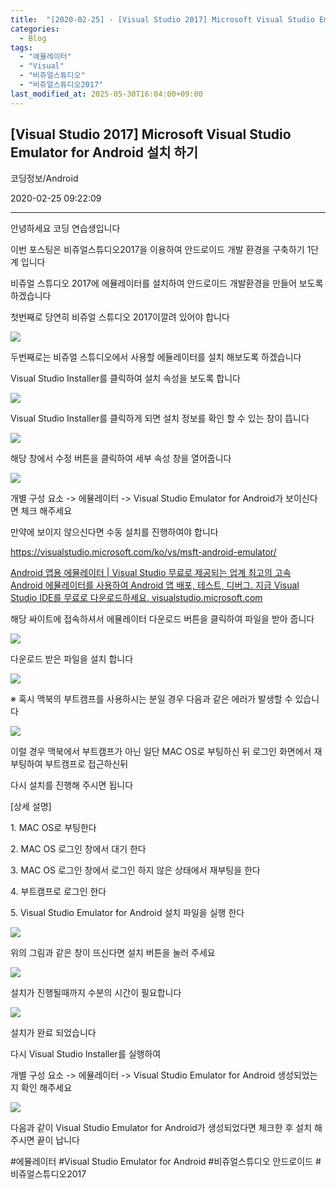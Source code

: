 ```yaml
---
title:  "[2020-02-25] - [Visual Studio 2017] Microsoft Visual Studio Emulator for Android 설치 하기"
categories:
  - Blog
tags:
  - "에뮬레이터"
  - "Visual"
  - "비쥬얼스튜디오"
  - "비쥬얼스튜디오2017"
last_modified_at: 2025-05-30T16:04:00+09:00
---
```


## [Visual Studio 2017] Microsoft Visual Studio Emulator for Android 설치 하기

코딩정보/Android

2020-02-25 09:22:09

* * *

안녕하세요 코딩 연습생입니다

이번 포스팅은 비쥬얼스튜디오2017을 이용하여 안드로이드 개발 환경을 구축하기 1단계 입니다

비쥬얼 스튜디오 2017에 에뮬레이터를 설치하여 안드로이드 개발환경을 만들어 보도록 하겠습니다

첫번째로 당연히 비쥬얼 스튜디오 2017이깔려 있어야 합니다

![](/assets/images/visual_studio_2017_microsoft_visual_studio_emulator_for_android_설치_하기/img.jpg)

두번째로는 비쥬얼 스튜디오에서 사용할 에듈레이터를 설치 해보도록 하겠습니다

Visual Studio Installer를 클릭하여 설치 속성을 보도록 합니다

![](/assets/images/visual_studio_2017_microsoft_visual_studio_emulator_for_android_설치_하기/img_1.jpg)

Visual Studio Installer를 클릭하게 되면 설치 정보를 확인 할 수 있는 창이 뜹니다

![](/assets/images/visual_studio_2017_microsoft_visual_studio_emulator_for_android_설치_하기/img_2.jpg)

해당 창에서 수정 버튼을 클릭하여 세부 속성 창을 열어줍니다

![](/assets/images/visual_studio_2017_microsoft_visual_studio_emulator_for_android_설치_하기/img_3.jpg)

개별 구성 요소 -> 에뮬레이터 -> Visual Studio Emulator for Android가 보이신다면 체크 해주세요

만약에 보이지 않으신다면 수동 설치를 진행하여야 합니다

<https://visualstudio.microsoft.com/ko/vs/msft-android-emulator/>

[ Android 앱용 에뮬레이터 | Visual Studio 무료로 제공되는 업계 최고의 고속 Android 에뮬레이터를 사용하여 Android 앱 배포, 테스트, 디버그. 지금 Visual Studio IDE를 무료로 다운로드하세요. visualstudio.microsoft.com ](https://visualstudio.microsoft.com/ko/vs/msft-android-emulator/)

해당 싸이트에 접속하셔서 에뮬레이터 다운로드 버튼을 클릭하여 파일을 받아 줍니다

![](/assets/images/visual_studio_2017_microsoft_visual_studio_emulator_for_android_설치_하기/img_4.jpg)

다운로드 받은 파일을 설치 합니다

![](/assets/images/visual_studio_2017_microsoft_visual_studio_emulator_for_android_설치_하기/img_5.jpg)

※ 혹시 맥북의 부트캠프를 사용하시는 분일 경우 다음과 같은 에러가 발생할 수 있습니다

![](/assets/images/visual_studio_2017_microsoft_visual_studio_emulator_for_android_설치_하기/img_6.jpg)

이럴 경우 맥북에서 부트캠프가 아닌 일단 MAC OS로 부팅하신 뒤 로그인 화면에서 재부팅하여 부트캠프로 접근하신뒤

다시 설치를 진행해 주시면 됩니다

[상세 설명]

1\. MAC OS로 부팅한다

2\. MAC OS 로그인 창에서 대기 한다

3\. MAC OS 로그인 창에서 로그인 하지 않은 상태에서 재부팅을 한다

4\. 부트캠프로 로그인 한다

5\. Visual Studio Emulator for Android 설치 파일을 실행 한다

![](/assets/images/visual_studio_2017_microsoft_visual_studio_emulator_for_android_설치_하기/img_7.jpg)

위의 그림과 같은 창이 뜨신다면 설치 버튼을 눌러 주세요

![](/assets/images/visual_studio_2017_microsoft_visual_studio_emulator_for_android_설치_하기/img_8.jpg)

설치가 진행될때까지 수분의 시간이 필요합니다

![](/assets/images/visual_studio_2017_microsoft_visual_studio_emulator_for_android_설치_하기/img_9.jpg)

설치가 완료 되었습니다

다시 Visual Studio Installer를 실행하여

개별 구성 요소 -> 에뮬레이터 -> Visual Studio Emulator for Android 생성되었는지 확인 해주세요

![](/assets/images/visual_studio_2017_microsoft_visual_studio_emulator_for_android_설치_하기/img_10.jpg)

다음과 같이 Visual Studio Emulator for Android가 생성되었다면 체크한 후 설치 해주시면 끝이 납니다

  

#에뮬레이터 #Visual Studio Emulator for Android #비쥬얼스튜디오 안드로이드 #비쥬얼스튜디오2017


